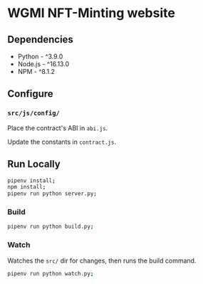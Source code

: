 # WGMI NFT-Minting website

## Dependencies

- Python - ^3.9.0
- Node.js - ^16.13.0
- NPM - ^8.1.2

## Configure

### `src/js/config/`

Place the contract's ABI in `abi.js`.

Update the constants in `contract.js`.

## Run Locally

```bash
pipenv install;
npm install;
pipenv run python server.py;
```

### Build

```bash
pipenv run python build.py;
```

### Watch

Watches the `src/` dir for changes, then runs the build command.

```bash
pipenv run python watch.py;
```
